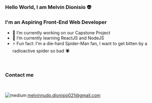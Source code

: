 ### Hello World, I am Melvin Dionisio 👽

### I'm an Aspiring Front-End Web Developer

<!---<img alt="medium" src= "https://img.shields.io/badge/Flutter-02569B?style=for-the-badge&logo=flutter&logoColor=white" />
-->

- 🔭 I’m currently working on our Capstone Project
- 🌱 I’m currently learning ReactJS and NodeJS
- ⚡ Fun fact: I'm a die-hard Spider-Man fan, I want to get bitten by a radioactive spider so bad 🕷️

</br>

### Contact me

</br>

melvinnudo.dionisio021@gmail.com
<img align="left" alt="medium" src="https://img.shields.io/badge/Gmail-D14836?style=for-the-badge&logo=gmail&logoColor=white" />
<!--
**melvindionisio/melvindionisio** is a ✨ _special_ ✨ repository because its `README.md` (this file) appears on your GitHub profile.

Here are some ideas to get you started:

- 🔭 I’m currently working on ...
- 🌱 I’m currently learning ...
- 👯 I’m looking to collaborate on ...
- 🤔 I’m looking for help with ...
- 💬 Ask me about ...
- 📫 How to reach me: ...
- 😄 Pronouns: ...
- ⚡ Fun fact: ...
-->

